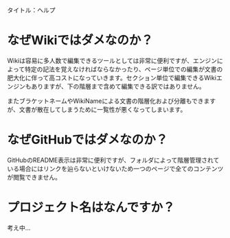 タイトル：ヘルプ

# なぜWikiではダメなのか？

Wikiは容易に多人数で編集できるツールとしては非常に便利ですが、エンジンによって特定の記法を覚えなければならなかったり、ページ単位での編集が文書の肥大化に伴って高コストになっていきます。セクション単位で編集できるWikiエンジンもありますが、下の階層まで含めて編集できる訳ではありません。

またブラケットネームやWikiNameによる文書の階層化および分離もできますが、文書が散在してしまうために一覧性が悪くなってしまいます。

# なぜGitHubではダメなのか？

GitHubのREADME表示は非常に便利ですが、フォルダによって階層管理されている場合にはリンクを辿らないといけないため一つのページで全てのコンテンツが閲覧できません。

# プロジェクト名はなんですか？

考え中…

